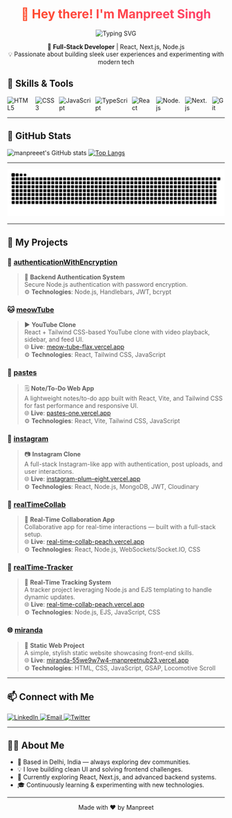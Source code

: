 <h1 align="center">
  <span style="background: linear-gradient(90deg, #ff4b2b, #ff416c); -webkit-background-clip: text; color: transparent;">
    👋 Hey there! I'm Manpreet Singh
  </span>
</h1>

<div align="center">

  <img src="https://readme-typing-svg.demolab.com?font=Fira+Code&size=28&pause=1000&color=2575FC&center=true&vCenter=true&multiline=true&width=700&height=120&lines=Building+modern+web+applications;Creating+seamless+user+experiences;Exploring+React,+Next.js+&+Node.js" alt="Typing SVG" />

</div>
</center>


<p align="center">
  🚀 <strong>Full-Stack Developer</strong> | React, Next.js, Node.js <br>
  💡 Passionate about building sleek user experiences and experimenting with modern tech
</p>

## 🔧 Skills & Tools

<div style="display: flex; flex-wrap: nowrap; gap: 10px; flex-direction: row;">
  <img src="https://img.shields.io/badge/HTML5-E34F26?logo=html5&logoColor=white&style=for-the-badge" alt="HTML5"/>
  <img src="https://img.shields.io/badge/CSS3-1572B6?logo=css3&logoColor=white&style=for-the-badge" alt="CSS3"/>
  <img src="https://img.shields.io/badge/JavaScript-F7DF1E?logo=javascript&logoColor=black&style=for-the-badge" alt="JavaScript"/>
  <img src="https://img.shields.io/badge/TypeScript-3178C6?logo=typescript&logoColor=white&style=for-the-badge" alt="TypeScript"/>
  <img src="https://img.shields.io/badge/React-61DAFB?logo=react&logoColor=black&style=for-the-badge" alt="React"/>
  <img src="https://img.shields.io/badge/Node.js-339933?logo=nodedotjs&logoColor=white&style=for-the-badge" alt="Node.js"/>
  <img src="https://img.shields.io/badge/Next.js-000000?logo=next.js&logoColor=white&style=for-the-badge" alt="Next.js"/>
  <img src="https://img.shields.io/badge/Git-F05032?logo=git&logoColor=white&style=for-the-badge" alt="Git"/>
</div>

----

## 🚀 GitHub Stats

  ![manpreeet's GitHub stats](https://github-readme-stats.vercel.app/api?username=manpreetnub23&show_icons=true)
  [![Top Langs](https://github-readme-stats.vercel.app/api/top-langs/?username=manpreetnub23)](https://github.com/manpreetnub23/github-readme-stats&theme=tokyonight)

---

![snake gif](https://github.com/manpreetnub23/manpreetnub23/blob/output/github-snake-dark.svg)

---

## 📂 My Projects

### 🎯 [authenticationWithEncryption](https://github.com/manpreetnub23/authenticationWithEncryption)
> 🔐 **Backend Authentication System**  
Secure Node.js authentication with password encryption.  
⚙️ **Technologies**: Node.js, Handlebars, JWT, bcrypt

### 🐱 [meowTube](https://github.com/manpreetnub23/meowTube)
> ▶️ **YouTube Clone**  
React + Tailwind CSS-based YouTube clone with video playback, sidebar, and feed UI.  
🌐 **Live**: [meow-tube-flax.vercel.app](https://meow-tube-flax.vercel.app)  
⚙️ **Technologies**: React, Tailwind CSS, JavaScript

### 📝 [pastes](https://github.com/manpreetnub23/pastes)
> 🗒️ **Note/To-Do Web App**  
A lightweight notes/to-do app built with React, Vite, and Tailwind CSS for fast performance and responsive UI.  
🌐 **Live**: [pastes-one.vercel.app](https://pastes-one.vercel.app)  
⚙️ **Technologies**: React, Vite, Tailwind CSS, JavaScript

### 📸 [instagram](https://github.com/manpreetnub23/instagram)
> 📷 **Instagram Clone**  
A full-stack Instagram-like app with authentication, post uploads, and user interactions.  
🌐 **Live**: [instagram-plum-eight.vercel.app](https://instagram-plum-eight.vercel.app)  
⚙️ **Technologies**: React, Node.js, MongoDB, JWT, Cloudinary

### 🤝 [realTimeCollab](https://github.com/manpreetnub23/realTimeCollab)
> 💬 **Real-Time Collaboration App**  
Collaborative app for real-time interactions — built with a full-stack setup.  
🌐 **Live**: [real-time-collab-peach.vercel.app](https://real-time-collab-peach.vercel.app)  
⚙️ **Technologies**: React, Node.js, WebSockets/Socket.IO, CSS

### 📍 [realTime-Tracker](https://github.com/manpreetnub23/realTime-Tracker)
> 📍 **Real-Time Tracking System**  
A tracker project leveraging Node.js and EJS templating to handle dynamic updates.  
🌐 **Live**: [real-time-collab-peach.vercel.app](https://real-time-collab-peach.vercel.app)  
⚙️ **Technologies**: Node.js, EJS, JavaScript, CSS

### 🌐 [miranda](https://github.com/manpreetnub23/miranda)
> 🌟 **Static Web Project**  
A simple, stylish static website showcasing front-end skills.  
🌐 **Live**: [miranda-55we9w7w4-manpreetnub23.vercel.app](https://miranda-55we9w7w4-manpreetnub23.vercel.app)  
⚙️ **Technologies**: HTML, CSS, JavaScript, GSAP, Locomotive Scroll

---

## 📫 Connect with Me

<a href="https://www.linkedin.com/in/manpreetnub23">
  <img src="https://img.shields.io/badge/LinkedIn-0A66C2?logo=linkedin&logoColor=white&style=for-the-badge" alt="LinkedIn"/>
</a>
<a href="mailto:singhmanpreet0107@gmail.com">
  <img src="https://img.shields.io/badge/Email-D14836?logo=gmail&logoColor=white&style=for-the-badge" alt="Email"/>
</a>
<a href="https://x.com/manpreetnub23">
  <img src="https://img.shields.io/badge/Twitter-1DA1F2?logo=twitter&logoColor=white&style=for-the-badge" alt="Twitter"/>
</a>

---

## 👨‍💻 About Me

- 📍 Based in Delhi, India — always exploring dev communities.  
- 💡 I love building clean UI and solving frontend challenges.  
- 🚀 Currently exploring React, Next.js, and advanced backend systems.  
- 🎓 Continuously learning & experimenting with new technologies.

---

<p align="center">
  Made with ❤️ by Manpreet
</p>
